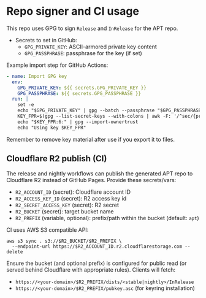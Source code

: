 # Repo signer and CI usage

This repo uses GPG to sign `Release` and `InRelease` for the APT repo.

- Secrets to set in GitHub:
  - `GPG_PRIVATE_KEY`: ASCII-armored private key content
  - `GPG_PASSPHRASE`: passphrase for the key (if set)

Example import step for GitHub Actions:

```yaml
- name: Import GPG key
  env:
    GPG_PRIVATE_KEY: ${{ secrets.GPG_PRIVATE_KEY }}
    GPG_PASSPHRASE: ${{ secrets.GPG_PASSPHRASE }}
  run: |
    set -e
    echo "$GPG_PRIVATE_KEY" | gpg --batch --passphrase "$GPG_PASSPHRASE" --pinentry-mode loopback --import
    KEY_FPR=$(gpg --list-secret-keys --with-colons | awk -F: '/^sec/{print $5;exit}')
    echo "$KEY_FPR:6:" | gpg --import-ownertrust
    echo "Using key $KEY_FPR"
```

Remember to remove key material after use if you export it to files.

Cloudflare R2 publish (CI)
--------------------------
The release and nightly workflows can publish the generated APT repo to Cloudflare R2 instead of GitHub Pages. Provide these secrets/vars:

- `R2_ACCOUNT_ID` (secret): Cloudflare account ID
- `R2_ACCESS_KEY_ID` (secret): R2 access key id
- `R2_SECRET_ACCESS_KEY` (secret): R2 secret
- `R2_BUCKET` (secret): target bucket name
- `R2_PREFIX` (variable, optional): prefix/path within the bucket (default: `apt`)

CI uses AWS S3 compatible API:

```
aws s3 sync . s3://$R2_BUCKET/$R2_PREFIX \
  --endpoint-url https://$R2_ACCOUNT_ID.r2.cloudflarestorage.com --delete
```

Ensure the bucket (and optional prefix) is configured for public read (or served behind Cloudflare with appropriate rules). Clients will fetch:

- `https://<your-domain>/$R2_PREFIX/dists/<stable|nightly>/InRelease`
- `https://<your-domain>/$R2_PREFIX/pubkey.asc` (for keyring installation)
